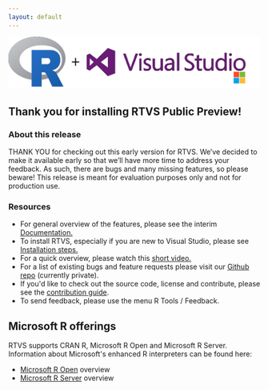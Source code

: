 ```yaml
---
layout: default
---
```

![R and VS](./media/r.plus.vs.png)

## Thank you for installing RTVS Public Preview!

### About this release

THANK YOU for checking out this early version for RTVS. We’ve decided to make it available early so that we’ll have more time to address your feedback. As such, there are bugs and many missing features, so please beware! This release is meant for evaluation purposes only and not for production use.

### Resources

* For general overview of the features, please see the interim [Documentation.](./index.html)
* To install RTVS, especially if you are new to Visual Studio, please see [Installation steps.](./installation.html)
* For a quick overview, please watch this [short video.](https://youtu.be/VEOhaP4x7LE) 
* For a list of existing bugs and feature requests please visit our [Github repo](https://github.com/Microsoft/RTVS/issues) (currently private).
* If you'd like to check out the source code, license and contribute, please see the [contribution guide](https://github.com/Microsoft/RTVS/blob/master/LICENSE).
* To send feedback, please use the menu R Tools / Feedback.

## Microsoft R offerings

RTVS supports CRAN R, Microsoft R Open and Microsoft R Server.  Information about Microsoft's enhanced R interpreters can be found here:

* [Microsoft R Open](https://mran.revolutionanalytics.com/rro/) overview
* [Microsoft R Server](https://www.microsoft.com/en-us/server-cloud/products/r-server/) overview
